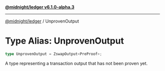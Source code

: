 [**@midnight/ledger v6.1.0-alpha.3**](../README.md)

---

[@midnight/ledger](../globals.md) / UnprovenOutput

# Type Alias: UnprovenOutput

```ts
type UnprovenOutput = ZswapOutput<PreProof>;
```

A type representing a transaction output that has not been proven yet.
